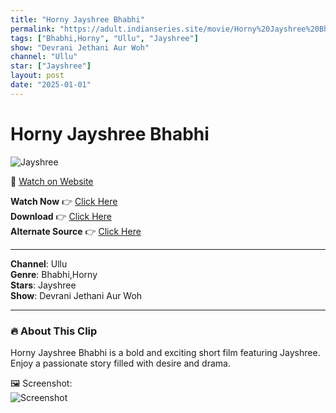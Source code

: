 ```yaml
---
title: "Horny Jayshree Bhabhi"
permalink: "https://adult.indianseries.site/movie/Horny%20Jayshree%20Bhabhi"
tags: ["Bhabhi,Horny", "Ullu", "Jayshree"]
show: "Devrani Jethani Aur Woh"
channel: "Ullu"
star: ["Jayshree"]
layout: post
date: "2025-01-01"
---
```


# Horny Jayshree Bhabhi

![Jayshree](https://shorts.desisins.com/wp-content/uploads/2023/04/Jayshree-Jethani-Devrani-Ullu-shorts.desisins.com_.jpg)

🔗 [Watch on Website](https://adult.indianseries.site/movie/Horny%20Jayshree%20Bhabhi)

**Watch Now** 👉 [Click Here](https://adult.indianseries.site/movie/Horny%20Jayshree%20Bhabhi)  
**Download** 👉 [Click Here](https://adult.indianseries.site/movie/Horny%20Jayshree%20Bhabhi)  
**Alternate Source** 👉 [Click Here](https://adult.indianseries.site/movie/Horny%20Jayshree%20Bhabhi)

---

**Channel**: Ullu  
**Genre**: Bhabhi,Horny  
**Stars**: Jayshree  
**Show**: Devrani Jethani Aur Woh

---

### 🔥 About This Clip

Horny Jayshree Bhabhi is a bold and exciting short film featuring Jayshree. Enjoy a passionate story filled with desire and drama.
 
🖼️ Screenshot:  
![Screenshot](https://shorts.desisins.com/wp-content/uploads/2023/04/Jayshree-Jethani-Devrani-Ullu-shorts.desisins.com_.jpg)
